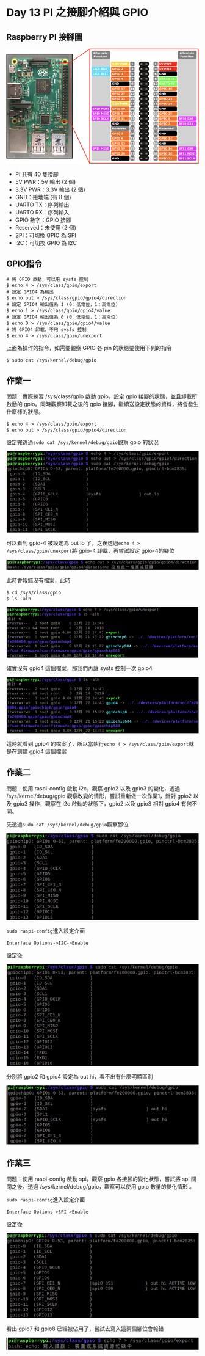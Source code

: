 # Day 13 PI 之接腳介紹與 GPIO

## Raspberry PI 接腳圖

![image1](https://github.com/qaws5503/AIOT/blob/master/pictures/RaspberryPI_pin.png "圖片取自 Cupoy 課程")

* PI 共有 40 隻接腳
* 5V PWR：5V 輸出 (2 個)
* 3.3V PWR：3.3V 輸出 (2 個)
* GND：接地端 (有 8 個)
* UARTO TX：序列輸出
* UARTO RX：序列輸入
* GPIO 數字：GPIO 接腳
* Reserved：未使用 (2 個)
* SPI：可切換 GPIO 為 SPI
* I2C：可切換 GPIO 為 I2C

## GPIO指令

```
# 將 GPIO 啟動，可以用 sysfs 控制
$ echo 4 > /sys/class/gpio/export
# 設定 GPIO4 為輸出
$ echo out > /sys/class/gpio/gpio4/direction
# 設定 GPIO4 輸出值為 1 (0：低電位，1：高電位)
$ echo 1 > /sys/class/gpio/gpio4/value
# 設定 GPIO4 輸出值為 0 (0：低電位，1：高電位)
$ echo 0 > /sys/class/gpio/gpio4/value
# 將 GPIO4 卸載，不用 sysfs 控制
$ echo 4 > /sys/class/gpio/unexport
```

上面為操作的指令，如需要觀察 GPIO 各 pin 的狀態要使用下列的指令

```
$ sudo cat /sys/kernel/debug/gpio
```

## 作業一

問題：實際練習 /sys/class/gpio 啟動 gpio，設定 gpio 接腳的狀態，並且卸載所啟動的 gpio。同時觀察卸載之後的 gpio 接腳，繼續送設定狀態的資料，將會發生什麼樣的狀態。

```
$ echo 4 > /sys/class/gpio/export
$ echo out > /sys/class/gpio/gpio4/direction
```

設定完透過`sudo cat /sys/kernel/debug/gpio`觀察 gpio 的狀況

![image2](https://github.com/qaws5503/AIOT/blob/master/pictures/Day13-1.1.png)

可以看到 gpio-4 被設定為 out lo 了，之後透過`echo 4 > /sys/class/gpio/unexport`將 gpio-4 卸載，再嘗試設定 gpio-4的腳位

![image3](https://github.com/qaws5503/AIOT/blob/master/pictures/Day13-1.2.png)

此時會報錯沒有檔案，此時

```
$ cd /sys/class/gpio
$ ls -alh
```

![image4](https://github.com/qaws5503/AIOT/blob/master/pictures/Day13-1.4.png)

確實沒有 gpio4 這個檔案，那我們再讓 sysfs 控制一次 gpio4

![image5](https://github.com/qaws5503/AIOT/blob/master/pictures/Day13-1.3.png)

這時就看到 gpio4 的檔案了，所以當執行`echo 4 > /sys/class/gpio/export`就是在創建 gpio4 這個檔案

## 作業二

問題：使用 raspi-config 啟動 i2c，觀察 gpio2 以及 gpio3 的變化，透過 /sys/kernel/debug/gpio 觀察改變的情形，嘗試重新做一次作業1，針對 gpio2 以及 gpio3 操作，觀察在 i2c 啟動的狀態下，gpio2 以及 gpio3 相對 gpio4 有何不同。

先透過`sudo cat /sys/kernel/debug/gpio`觀察腳位

![image6](https://github.com/qaws5503/AIOT/blob/master/pictures/Day13-2.1.png)

`sudo raspi-config`進入設定介面

```
Interface Options->I2C->Enable
```

設定後

![image7](https://github.com/qaws5503/AIOT/blob/master/pictures/Day13-2.2.png)

分別將 gpio2 和 gpio4 設定為 out hi，看不出有什麼明顯區別

![image8](https://github.com/qaws5503/AIOT/blob/master/pictures/Day13-2.3.png)

## 作業三

問題：使用 raspi-config 啟動 spi，觀察 gpio 各接腳的變化狀態，嘗試將 spi 關閉之後，透過 /sys/kernel/debug/gpio，觀察可以使用 gpio 數量的變化情形 。

`sudo raspi-config`進入設定介面

```
Interface Options->SPI->Enable
```

設定後

![image9](https://github.com/qaws5503/AIOT/blob/master/pictures/Day13-3.1.png)

看出 gpio7 和 gpio8 已經被佔用了，嘗試去寫入這兩個腳位會報錯

![image10](https://github.com/qaws5503/AIOT/blob/master/pictures/Day13-3.2.png)